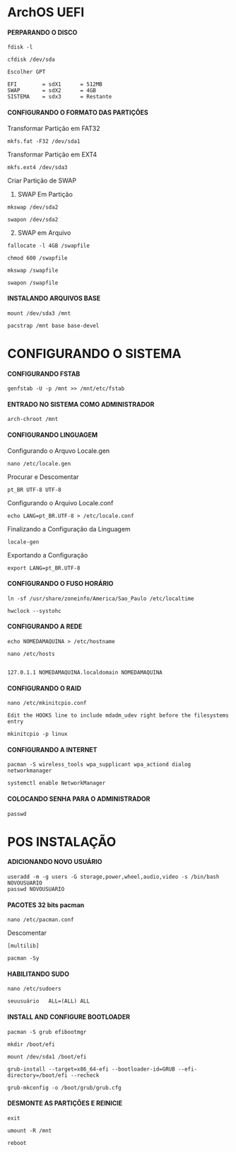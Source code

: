 # ArchOS UEFI

#### PERPARANDO O DISCO

```
fdisk -l
```
```
cfdisk /dev/sda
```
```
Escolher GPT
```
```
EFI        = sdX1      = 512MB 
SWAP       = sdX2      = 4GB
SISTEMA    = sdx3      = Restante
```
#### CONFIGURANDO O FORMATO DAS PARTIÇÕES

Transformar Partição em FAT32
```
mkfs.fat -F32 /dev/sda1
```
Transformar Partição em EXT4
```
mkfs.ext4 /dev/sda3
```
Criar Partição de SWAP
1. SWAP Em Partição
```
mkswap /dev/sda2
```
```
swapon /dev/sda2
```

2. SWAP em Arquivo
```
fallocate -l 4GB /swapfile
```
```
chmod 600 /swapfile
```
```
mkswap /swapfile
```
```
swapon /swapfile
```
#### INSTALANDO ARQUIVOS BASE

```
mount /dev/sda3 /mnt
```
```
pacstrap /mnt base base-devel
```
# CONFIGURANDO O SISTEMA

#### CONFIGURANDO FSTAB  
```
genfstab -U -p /mnt >> /mnt/etc/fstab
```
#### ENTRADO NO SISTEMA COMO ADMINISTRADOR 
```
arch-chroot /mnt
```
#### CONFIGURANDO LINGUAGEM
Configurando o Arquvo Locale.gen
```
nano /etc/locale.gen
```
Procurar e Descomentar
```
pt_BR UTF-8 UTF-8
```
Configurando o Arquivo Locale.conf
```
echo LANG=pt_BR.UTF-8 > /etc/locale.conf
```
Finalizando a Configuração da Linguagem
```
locale-gen
```
Exportando a Configuração
```
export LANG=pt_BR.UTF-8
```
#### CONFIGURANDO O FUSO HORÁRIO
```
ln -sf /usr/share/zoneinfo/America/Sao_Paulo /etc/localtime
```
```
hwclock --systohc
```

#### CONFIGURANDO A REDE
```
echo NOMEDAMAQUINA > /etc/hostname
```
```
nano /etc/hosts
```
```

127.0.1.1 NOMEDAMAQUINA.localdomain NOMEDAMAQUINA
```
#### CONFIGURANDO O RAID
```
nano /etc/mkinitcpio.conf
```
```
Edit the HOOKS line to include mdadm_udev right before the filesystems entry
```
```
mkinitcpio -p linux
```

#### CONFIGURANDO A INTERNET
```
pacman -S wireless_tools wpa_supplicant wpa_actiond dialog networkmanager
```
```
systemctl enable NetworkManager
```
#### COLOCANDO SENHA PARA O ADMINISTRADOR
```
passwd
```

# POS INSTALAÇÃO

#### ADICIONANDO NOVO USUÁRIO
```
useradd -m -g users -G storage,power,wheel,audio,video -s /bin/bash NOVOUSUARIO
passwd NOVOUSUARIO
```
#### PACOTES 32 bits pacman
```
nano /etc/pacman.conf
```
Descomentar
```
[multilib]
```
```
pacman -Sy
```

#### HABILITANDO SUDO
```
nano /etc/sudoers
```
```
seuusuário   ALL=(ALL) ALL
```
#### INSTALL AND CONFIGURE BOOTLOADER
```
pacman -S grub efibootmgr
```
```
mkdir /boot/efi
```
```
mount /dev/sda1 /boot/efi
```
```
grub-install --target=x86_64-efi --bootloader-id=GRUB --efi-directory=/boot/efi --recheck
```
```
grub-mkconfig -o /boot/grub/grub.cfg
```

#### DESMONTE AS PARTIÇÕES E REINICIE
```
exit
```
```
umount -R /mnt
```
```
reboot
```
